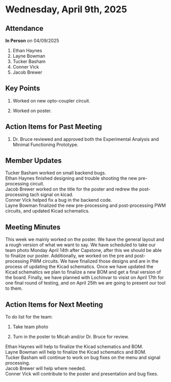 # Wednesday, April 9th, 2025

## Attendance
**In Person** on 04/09/2025
1. Ethan Haynes
2. Layne Bowman
3. Tucker Basham
4. Conner Vick
5. Jacob Brewer


## Key Points
1. Worked on new opto-coupler circuit.  

2. Worked on poster.

## Action Items for Past Meeting
1. Dr. Bruce reviewed and approved both the Experimental Analysis and Minimal Functioning Prototype.


## Member Updates

Tucker Basham worked on small backend bugs.  
Ethan Haynes finished designing and trouble shooting the new pre-processing circuit.   
Jacob Brewer worked on the title for the poster and redrew the post-processing tach signal on kicad.  
Conner Vick helped fix a bug in the backend code.  
Layne Bowman finalized the new pre-processing and post-processing PWM circuits, and updated Kicad schematics.

## Meeting Minutes
This week we mainly worked on the poster. We have the general layout and a rough version of what we want to say. We have scheduled to take our team photo Monday April 14th after Capstone, after this we should be able to finalize our poster. Additionally, we worked on the pre and post-processing PWM circuits. We have finalized those designs and are in the process of updating the Kicad schematics. Once we have updated the Kicad schematics we plan to finalize a new BOM and get a final version of the board. Finally, we have planned with Lochinvar to visist on April 17th for one final round of testing, and on April 25th we are going to present our tool to them.  


## Action Items for Next Meeting
To do list for the team:  
1. Take team photo

2. Turn in the poster to Micah and/or Dr. Bruce for review.


Ethan Haynes will help to finalize the Kicad schematics and BOM.  
Layne Bowman will help to finalize the Kicad schematics and BOM.   
Tucker Basham will continue to work on bug fixes on the menu and signal processing.  
Jacob Brewer will help where needed.  
Conner Vick  will contribute to the poster and presentation and bug fixes.  

